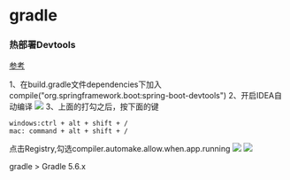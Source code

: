 # gradle

###  热部署Devtools
[参考](https://my.oschina.net/u/4357815/blog/3432047)

1、在build.gradle文件dependencies下加入compile("org.springframework.boot:spring-boot-devtools")
2、开启IDEA自动编译
![](https://note.youdao.com/yws/api/personal/file/58E02B9E8FA94D2D9CA627FF723FE1A4?method=download&shareKey=97434a0480d828137bd8b19e42c0191e)
3、上面的打勾之后，按下面的键
```
windows:ctrl + alt + shift + /
mac: command + alt + shift + /
```
点击Registry,勾选compiler.automake.allow.when.app.running
![](https://note.youdao.com/yws/api/personal/file/74173773AF9A4C58A71551D212A4587D?method=download&shareKey=c4ab6dcbfa1250f7fd3f5d0429ccba70)
![](https://note.youdao.com/yws/api/personal/file/FBEBFA75A6BA4BF4BD4254226DA9D0AC?method=download&shareKey=1465d6aea24a2cdaa405c1299286cdd0)

gradle > Gradle 5.6.x